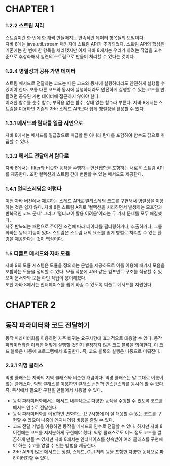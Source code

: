 
# CHAPTER 1

### 1.2.2 스트림 처리

스트림이란 한 번에 한 개씩 만들어지는 연속적인 데이터 항목들의 모임이다.   
자바 8에는 java.util.stream 패키지에 스트림 API가 추가되었다. 스트림 API의 핵심은 기존에는 한 번에 한 항목을 처리했지만 이제 자바 8에서는 우리가 하려는 작업을 고수준으로 추상화해서 일련의 스트림으로 만들어 처리할 수 있다는 것이다.

### 1.2.4 병렬성과 공유 가변 데이터

스트림 메서드로 전달하는 코드는 다른 코드와 동시에 실행하더라도 안전하게 실행될 수 있어야 한다. 보통 다른 코드와 동시에 실행하더라도 안전하게 실행할 수 있는 코드를 만들려면 공유된 가변 데이터에 접근하지 않아야 한다.     
이러한 함수를 순수 함수, 부작용 없는 함수, 상태 없는 함수라 부른다. 자바 8에서는 스트림을 이용하면 기존의 자바 스레드 API보다 쉽게 병렬성을 활용할 수 있다.

### 1.3.1 메서드와 람다를 일급 시민으로

자바 8에서는 메서드를 일급값으로 취급할 뿐 아니라 람다를 포함하여 함수도 값으로 취급할 수 있다. 

### 1.3.3 메서드 전달에서 람다로

자바 8에서는 filter와 비슷한 동작을 수행하는 연산집합을 포함하는 새로운 스트림 API를 제공한다. 또한 컬렉션과 스트림 간에 변환할 수 있는 메서드도 제공한다.

### 1.4.1 멀티스레딩은 어렵다

이전 자바 버전에서 제공하는 스레드 API로 멀티스레딩 코드를 구현해서 병렬성을 이용하는 것은 쉽지 않다. 자바 8은 스트림 API로 '컬렉션을 처리하면서 발생하는 모호함과 반복적인 코드 문제' 그리고 '멀티코어 활용 어려움'이라는 두 가지 문제를 모두 해결했다.     
자주 반복되는 패턴으로 주어진 조건에 따라 데이터를 필터링하거나, 추출하거나, 그룹화하는 등의 기능이 있다. 스트림은 스트림 내의 요소를 쉽게 병렬로 처리할 수 있는 환경을 제공한다는 것이 핵심이다.

### 1.5 디폴트 메서드와 자바 모듈

자바 9의 모듈 시스템은 모듈을 정의하는 문법을 제공하므로 이를 이용해 패키지 모음을 포함하는 모듈을 정의할 수 있다. 모듈 덕분에 JAR 같은 컴포넌트 구조를 적용할 수 있으며 문서화와 모듈 확인 작업이 용이해졌다.   
또한 자바 8에서는 인터페이스를 쉽게 바꿀 수 있도록 디폴트 메서드를 지원한다.


# CHAPTER 2
## 동작 파라미터화 코드 전달하기

동작 파라미터화를 이용하면 자주 바뀌는 요구사항에 효과적으로 대응할 수 있다. 동작 파라미터화란 아직은 어떻게 실행할 것인지 결정하지 않은 코드 블록을 의미한다. 이 코드 블록은 나중에 프로그램에서 호출한다. 즉, 코드 블록의 실행은 나중으로 미뤄진다.   

### 2.3.1 익명 클래스

익명 클래스는 자바의 지역 클래스와 비슷한 개념이다. 익명 클래스는 말 그대로 이름이 없는 클래스다. 익명 클래스를 이용하면 클래스 선언과 인스턴스화를 동시에 할 수 있다. 즉, 즉석에서 필요한 구현을 만들어서 사용할 수 있다.

- 동작 파라미터화에서는 메서드 내부적으로 다양한 동작을 수행할 수 있도록 코드를 메서드 인수로 전달한다.
- 동작 파라미터화를 이용하면 변화하는 요구사항에 더 잘 대응할 수 있는 코드를 구현할 수 있으며 나중에 엔지니어링 비용을 줄일 수 있다.
- 코드 전달 기법을 이용하면 동작을 메서드의 인수로 전달할 수 있다. 하지만 자바 8 이전에는 코드를 지저분하게 구현해야 했다. 익명 클래스로도 어느 정도 코드를 깔끔하게 만들 수 있지만 자바 8에서는 인터페이스를 상속받아 여러 클래스를 구현해야 하는 수고를 없앨 수 잇는 방법을 제공한다.
- 자바 API의 많은 메서드는 정렬, 스레드, GUI 처리 등을 포함한 다양한 동작으로 파라미터화할 수 있다.

